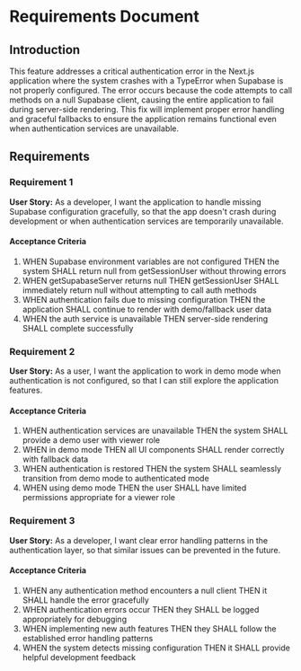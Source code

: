 # Requirements Document

## Introduction

This feature addresses a critical authentication error in the Next.js application where the system crashes with a TypeError when Supabase is not properly configured. The error occurs because the code attempts to call methods on a null Supabase client, causing the entire application to fail during server-side rendering. This fix will implement proper error handling and graceful fallbacks to ensure the application remains functional even when authentication services are unavailable.

## Requirements

### Requirement 1

**User Story:** As a developer, I want the application to handle missing Supabase configuration gracefully, so that the app doesn't crash during development or when authentication services are temporarily unavailable.

#### Acceptance Criteria

1. WHEN Supabase environment variables are not configured THEN the system SHALL return null from getSessionUser without throwing errors
2. WHEN getSupabaseServer returns null THEN getSessionUser SHALL immediately return null without attempting to call auth methods
3. WHEN authentication fails due to missing configuration THEN the application SHALL continue to render with demo/fallback user data
4. WHEN the auth service is unavailable THEN server-side rendering SHALL complete successfully

### Requirement 2

**User Story:** As a user, I want the application to work in demo mode when authentication is not configured, so that I can still explore the application features.

#### Acceptance Criteria

1. WHEN authentication services are unavailable THEN the system SHALL provide a demo user with viewer role
2. WHEN in demo mode THEN all UI components SHALL render correctly with fallback data
3. WHEN authentication is restored THEN the system SHALL seamlessly transition from demo mode to authenticated mode
4. WHEN using demo mode THEN the user SHALL have limited permissions appropriate for a viewer role

### Requirement 3

**User Story:** As a developer, I want clear error handling patterns in the authentication layer, so that similar issues can be prevented in the future.

#### Acceptance Criteria

1. WHEN any authentication method encounters a null client THEN it SHALL handle the error gracefully
2. WHEN authentication errors occur THEN they SHALL be logged appropriately for debugging
3. WHEN implementing new auth features THEN they SHALL follow the established error handling patterns
4. WHEN the system detects missing configuration THEN it SHALL provide helpful development feedback